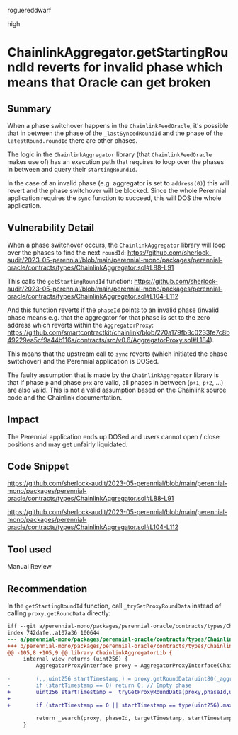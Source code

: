 roguereddwarf

high

# ChainlinkAggregator.getStartingRoundId reverts for invalid phase which means that Oracle can get broken

## Summary
When a phase switchover happens in the `ChainlinkFeedOracle`, it's possible that in between the phase of the `_lastSyncedRoundId` and the phase of the `latestRound.roundId` there are other phases.

The logic in the `ChainlinkAggregator` library (that `ChainlinkFeedOracle` makes use of) has an execution path that requires to loop over the phases in between and query their `startingRoundId`.

In the case of an invalid phase (e.g. aggregator is set to `address(0)`) this will revert and the phase switchover will be blocked.
Since the whole Perennial application requires the `sync` function to succeed, this will DOS the whole application.

## Vulnerability Detail
When a phase switchover occurs, the `ChainlinkAggregator` library will loop over the phases to find the next `roundId`:
https://github.com/sherlock-audit/2023-05-perennial/blob/main/perennial-mono/packages/perennial-oracle/contracts/types/ChainlinkAggregator.sol#L88-L91

This calls the `getStartingRoundId` function:
https://github.com/sherlock-audit/2023-05-perennial/blob/main/perennial-mono/packages/perennial-oracle/contracts/types/ChainlinkAggregator.sol#L104-L112

And this function reverts if the `phaseId` points to an invalid phase (invalid phase means e.g. that the aggregator for that phase is set to the zero address which reverts within the `AggregatorProxy`: https://github.com/smartcontractkit/chainlink/blob/270a179fb3c0233fe7c8b49229ea5cf9a44b116a/contracts/src/v0.6/AggregatorProxy.sol#L184).

This means that the upstream call to `sync` reverts (which initiated the phase switchover) and the Perennial application is DOSed.

The faulty assumption that is made by the `ChainlinkAggregator` library is that if phase `p` and phase `p+x` are valid, all phases in between (`p+1`, `p+2`, ...) are also valid. This is not a valid assumption based on the Chainlink source code and the Chainlink documentation.

## Impact
The Perennial application ends up DOSed and users cannot open / close positions and may get unfairly liquidated.

## Code Snippet
https://github.com/sherlock-audit/2023-05-perennial/blob/main/perennial-mono/packages/perennial-oracle/contracts/types/ChainlinkAggregator.sol#L88-L91

https://github.com/sherlock-audit/2023-05-perennial/blob/main/perennial-mono/packages/perennial-oracle/contracts/types/ChainlinkAggregator.sol#L104-L112

## Tool used
Manual Review

## Recommendation
In the `getStartingRoundId` function, call `_tryGetProxyRoundData` instead of calling `proxy.getRoundData` directly:

```diff
iff --git a/perennial-mono/packages/perennial-oracle/contracts/types/ChainlinkAggregator.sol b/perennial-mono/packages/perennial-oracle/contracts/types/ChainlinkAggregator.sol
index 742dafe..a107a36 100644
--- a/perennial-mono/packages/perennial-oracle/contracts/types/ChainlinkAggregator.sol
+++ b/perennial-mono/packages/perennial-oracle/contracts/types/ChainlinkAggregator.sol
@@ -105,8 +105,9 @@ library ChainlinkAggregatorLib {
     internal view returns (uint256) {
         AggregatorProxyInterface proxy = AggregatorProxyInterface(ChainlinkAggregator.unwrap(self));
 
-        (,,,uint256 startTimestamp,) = proxy.getRoundData(uint80(_aggregatorRoundIdToProxyRoundId(phaseId, 1)));
-        if (startTimestamp == 0) return 0; // Empty phase
+        uint256 startTimestamp = _tryGetProxyRoundData(proxy,phaseId,uint80(1));
+
+        if (startTimestamp == 0 || startTimestamp == type(uint256).max) return 0;
 
         return _search(proxy, phaseId, targetTimestamp, startTimestamp, 1);
     }
```